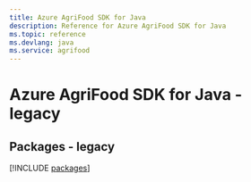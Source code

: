 ```yaml
---
title: Azure AgriFood SDK for Java
description: Reference for Azure AgriFood SDK for Java
ms.topic: reference
ms.devlang: java
ms.service: agrifood
---
```

# Azure AgriFood SDK for Java - legacy
## Packages - legacy
[!INCLUDE [packages](agrifood-index.md)]

